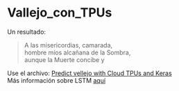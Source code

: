# Vallejo_con_TPUs

Un resultado:  
> A las misericordias, camarada,  
> hombre míos alcañana de la Sombra,  
> aunque la Muerte concibe y   

Use el archivo: [Predict vellejo with Cloud TPUs and Keras](https://github.com/sandroormeno/Vallejo_con_TPUs/blob/master/Predict_vellejo_with_Cloud_TPUs_and_Keras.ipynb)  
Más información sobre LSTM [aquí](https://www.ibm.com/developerworks/ssa/library/cc-machine-learning-deep-learning-architectures/index.html)  

